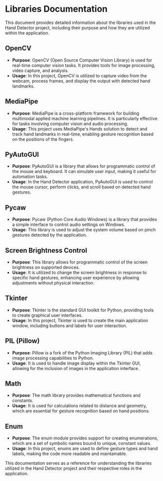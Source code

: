 # Libraries Documentation

This document provides detailed information about the libraries used in the Hand Detector project, including their purpose and how they are utilized within the application.

## OpenCV
- **Purpose**: OpenCV (Open Source Computer Vision Library) is used for real-time computer vision tasks. It provides tools for image processing, video capture, and analysis.
- **Usage**: In this project, OpenCV is utilized to capture video from the webcam, process frames, and display the output with detected hand landmarks.

## MediaPipe
- **Purpose**: MediaPipe is a cross-platform framework for building multimodal applied machine learning pipelines. It is particularly effective for tasks involving computer vision and audio processing.
- **Usage**: This project uses MediaPipe's Hands solution to detect and track hand landmarks in real-time, enabling gesture recognition based on the positions of the fingers.

## PyAutoGUI
- **Purpose**: PyAutoGUI is a library that allows for programmatic control of the mouse and keyboard. It can simulate user input, making it useful for automation tasks.
- **Usage**: In the Hand Detector application, PyAutoGUI is used to control the mouse cursor, perform clicks, and scroll based on detected hand gestures.

## Pycaw
- **Purpose**: Pycaw (Python Core Audio Windows) is a library that provides a simple interface to control audio settings on Windows.
- **Usage**: This library is used to adjust the system volume based on pinch gestures detected by the application.

## Screen Brightness Control
- **Purpose**: This library allows for programmatic control of the screen brightness on supported devices.
- **Usage**: It is utilized to change the screen brightness in response to specific hand gestures, enhancing user experience by allowing adjustments without physical interaction.

## Tkinter
- **Purpose**: Tkinter is the standard GUI toolkit for Python, providing tools to create graphical user interfaces.
- **Usage**: In this project, Tkinter is used to create the main application window, including buttons and labels for user interaction.

## PIL (Pillow)
- **Purpose**: Pillow is a fork of the Python Imaging Library (PIL) that adds image processing capabilities to Python.
- **Usage**: It is used to handle image display within the Tkinter GUI, allowing for the inclusion of images in the application interface.

## Math
- **Purpose**: The math library provides mathematical functions and constants.
- **Usage**: It is used for calculations related to distance and geometry, which are essential for gesture recognition based on hand positions.

## Enum
- **Purpose**: The enum module provides support for creating enumerations, which are a set of symbolic names bound to unique, constant values.
- **Usage**: In this project, enums are used to define gesture types and hand labels, making the code more readable and maintainable.

This documentation serves as a reference for understanding the libraries utilized in the Hand Detector project and their respective roles in the application.